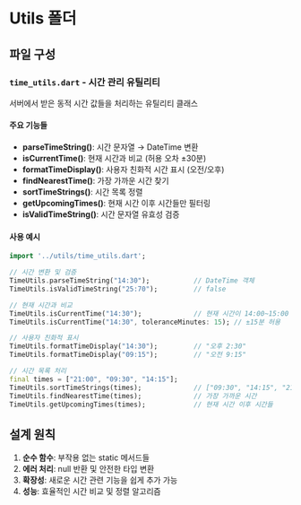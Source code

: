 # Utils 폴더

## 파일 구성

### `time_utils.dart` - 시간 관리 유틸리티
서버에서 받은 동적 시간 값들을 처리하는 유틸리티 클래스

#### 주요 기능들
- **parseTimeString()**: 시간 문자열 → DateTime 변환
- **isCurrentTime()**: 현재 시간과 비교 (허용 오차 ±30분)
- **formatTimeDisplay()**: 사용자 친화적 시간 표시 (오전/오후)
- **findNearestTime()**: 가장 가까운 시간 찾기
- **sortTimeStrings()**: 시간 목록 정렬
- **getUpcomingTimes()**: 현재 시간 이후 시간들만 필터링
- **isValidTimeString()**: 시간 문자열 유효성 검증

#### 사용 예시
```dart
import '../utils/time_utils.dart';

// 시간 변환 및 검증
TimeUtils.parseTimeString("14:30");           // DateTime 객체
TimeUtils.isValidTimeString("25:70");         // false

// 현재 시간과 비교
TimeUtils.isCurrentTime("14:30");             // 현재 시간이 14:00~15:00 사이면 true
TimeUtils.isCurrentTime("14:30", toleranceMinutes: 15); // ±15분 허용

// 사용자 친화적 표시
TimeUtils.formatTimeDisplay("14:30");         // "오후 2:30"
TimeUtils.formatTimeDisplay("09:15");         // "오전 9:15"

// 시간 목록 처리
final times = ["21:00", "09:30", "14:15"];
TimeUtils.sortTimeStrings(times);             // ["09:30", "14:15", "21:00"]
TimeUtils.findNearestTime(times);             // 가장 가까운 시간
TimeUtils.getUpcomingTimes(times);            // 현재 시간 이후 시간들
```

## 설계 원칙

1. **순수 함수**: 부작용 없는 static 메서드들
2. **에러 처리**: null 반환 및 안전한 타입 변환
3. **확장성**: 새로운 시간 관련 기능을 쉽게 추가 가능
4. **성능**: 효율적인 시간 비교 및 정렬 알고리즘 